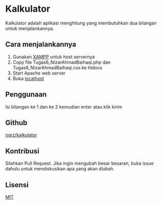 # Kalkulator

Kalkulator adalah aplikasi menghitung yang membutuhkan dua bilangan untuk menjalankannya.

## Cara menjalankannya

1. Gunakan [XAMPP](https://www.apachefriends.org/download.html) untuk host servernya
2. Copy file Tugas6_NizarAhmadBaihaqi.php dan Tugas6_NizarAhmadBaihaqi.css ke htdocs
3. Start Apache web server
4. Buka [localhost](http://localhost/Tugas6_NizarAhmadBaihaqi.php)

## Penggunaan

Isi bilangan ke 1 dan ke 2 kemudian enter atau klik kirim

## Github

[nqrz/kalkulator](https://github.com/nqrz/kalkulator)

## Kontribusi

Silahkan Pull Request. Jika ingin mengubah besar besaran, buka issue dahulu untuk mendiskusikan apa yang akan diubah.

## Lisensi

[MIT](https://choosealicense.com/licenses/mit/)